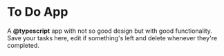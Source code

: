 # To Do App
A **@typescript** app with not so good design but with good functionality. Save your tasks here, edit if something's left and delete whenever they're completed.

